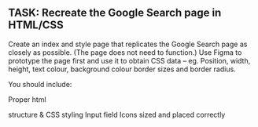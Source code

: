 ## TASK: Recreate the Google Search page in HTML/CSS


Create an index and style page that replicates the Google Search page as closely as possible. (The page does not need to function.) Use Figma to prototype the page first and use it to obtain CSS data – eg. Position, width, height, text colour, background colour border sizes and border radius.


You should include:


Proper html <div> structure & CSS styling Input field Icons sized and placed correctly